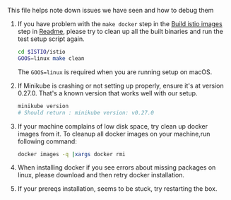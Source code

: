 This file helps note down issues we have seen and how to debug them

1. If you have problem with the `make docker` step in the [Build istio images](README.md#3-build-istio-images) step in
[Readme](README.md), please try to clean up all the built binaries and run the test setup script again.

   ```bash
   cd $ISTIO/istio
   GOOS=linux make clean
   ```

   The `GOOS=linux` is required when you are running setup on macOS.

1. If Minikube is crashing or not setting up properly, ensure it's at version 0.27.0. That's a known version that works well with our setup.

   ```bash
   minikube version
   # Should return : minikube version: v0.27.0
   ```

1. If your machine complains of low disk space, try clean up docker images from it.
   To cleanup all docker images on your machine,run following command:

   ```bash
   docker images -q |xargs docker rmi
   ```

1. When installing docker if you see errors about missing packages on linux, please download and then retry docker installation.
1. If your prereqs installation, seems to be stuck, try restarting the box.